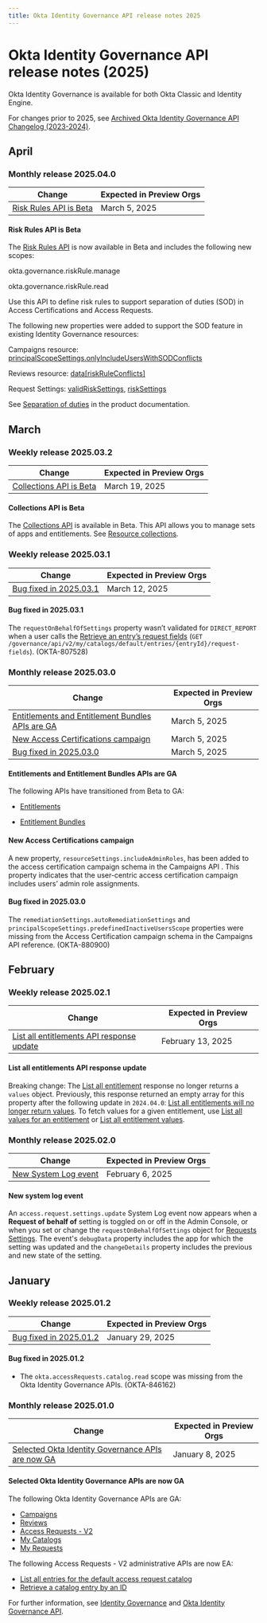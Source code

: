 ```yaml
---
title: Okta Identity Governance API release notes 2025
---
```


# Okta Identity Governance API release notes (2025)

Okta Identity Governance is available for both Okta Classic and Identity Engine.

For changes prior to 2025, see [Archived Okta Identity Governance API Changelog (2023-2024)](/docs/release-notes/oig-changelog/).

## April

### Monthly release 2025.04.0

| Change | Expected in Preview Orgs |
|--------|--------------------------|
| [Risk Rules API is Beta](#risk-rules-api-is-beta) | March 5, 2025 |

#### Risk Rules API is Beta

<ApiLifecycle access="beta" />

The [Risk Rules API](https://developer.okta.com/docs/api/iga/openapi/governance.api/tag/Risk-Rules/) is now available in Beta and includes the following new scopes:

okta.governance.riskRule.manage

okta.governance.riskRule.read

Use this API to define risk rules to support separation of duties (SOD) in Access Certifications and Access Requests. 

The following new properties were added to support the SOD feature in existing Identity Governance resources:

Campaigns resource: [principalScopeSettings.onlyIncludeUsersWithSODConflicts](https://developer.okta.com/docs/api/iga/openapi/governance.api/tag/Campaigns/#tag/Campaigns/operation/getCampaign!c=200&path=principalScopeSettings/onlyIncludeUsersWithSODConflicts&t=response )

Reviews resource: [data[riskRuleConflicts]](https://developer.okta.com/docs/api/iga/openapi/governance.api/tag/Reviews/#tag/Reviews/operation/getReview!c=200&path=riskRuleConflicts&t=response)

Request Settings: [validRiskSettings](https://developer.okta.com/docs/api/iga/openapi/governance.requests.admin.v2/tag/Request-Settings/#tag/Request-Settings/operation/getRequestSettingsV2!c=200&path=validRiskSettings&t=response), [riskSettings]( https://developer.okta.com/docs/api/iga/openapi/governance.requests.admin.v2/tag/Request-Settings/#tag/Request-Settings/operation/getRequestSettingsV2!c=200&path=riskSettings&t=response)

See [Separation of duties](https://help.okta.com/okta_help.htm?type=oie&id=separation-of-duties) in the product documentation. <!-- IGA_SEPARATION_OF_DUTIES -->

## March

### Weekly release 2025.03.2

| Change | Expected in Preview Orgs |
|--------|--------------------------|
| [Collections API is Beta](#collections-api-is-beta)| March 19, 2025 |

#### Collections API is Beta

<ApiLifecycle access="beta" />

The [Collections API](https://developer.okta.com/docs/api/iga/openapi/governance.api/tag/Collections/) is available in Beta. This API allows you to manage sets of apps and entitlements. See [Resource collections](https://help.okta.com/okta_help.htm?type=oie&id=csh-rc). <!-- OKTA-856259 -->


### Weekly release 2025.03.1

| Change | Expected in Preview Orgs |
|--------|--------------------------|
| [Bug fixed in 2025.03.1](#bug-fixed-in-2025-03-1)| March 12, 2025 |

#### Bug fixed in 2025.03.1

The `requestOnBehalfOfSettings` property wasn’t validated for `DIRECT_REPORT` when a user calls the [Retrieve an entry’s request fields](https://developer.okta.com/docs/api/iga/openapi/governance.requests.enduser.v2/tag/My-Catalogs/#tag/My-Catalogs/operation/getMyCatalogEntryRequestFieldsV2) (`GET /governance/api/v2/my/catalogs/default/entries/{entryId}/request-fields`). (OKTA-807528)

### Monthly release 2025.03.0

| Change | Expected in Preview Orgs |
|--------|--------------------------|
| [Entitlements and Entitlement Bundles APIs are GA](#entitlements-and-entitlement-bundles-apis-are-ga) | March 5, 2025 |
| [New Access Certifications campaign](#new-access-certifications-campaign) | March 5, 2025 |
| [Bug fixed in 2025.03.0](#bug-fixed-in-2025-03-0) | March 5, 2025 |

#### Entitlements and Entitlement Bundles APIs are GA

The following APIs have transitioned from Beta to GA:

* [Entitlements](https://developer.okta.com/docs/api/iga/openapi/governance.api/tag/Entitlements/)

* [Entitlement Bundles](https://developer.okta.com/docs/api/iga/openapi/governance.api/tag/Entitlement-Bundles/#tag/Entitlement-Bundles)
<!-- OKTA-849932 -->

#### New Access Certifications campaign

A new property, `resourceSettings.includeAdminRoles`, has been added to the access certification campaign schema in the Campaigns API <!--(https://developer.okta.com/docs/api/iga/openapi/governance.api/tag/Campaigns/)-->. This property indicates that the user-centric access certification campaign includes users’ admin role assignments. <!-- OKTA-854037-->

#### Bug fixed in 2025.03.0

The `remediationSettings.autoRemediationSettings` and `principalScopeSettings.predefinedInactiveUsersScope` properties were missing from the Access Certification campaign schema in the Campaigns API reference. (OKTA-880900)

## February

### Weekly release 2025.02.1

| Change | Expected in Preview Orgs |
|--------|--------------------------|
| [List all entitlements API response update](#list-all-entitlements-api-response-update) | February 13, 2025 |

#### List all entitlements API response update

<ApiLifecycle access="beta" />

Breaking change: The [List all entitlement](https://developer.okta.com/docs/api/iga/openapi/governance.api/tag/Entitlements/#tag/Entitlements/operation/listEntitlements) response no longer returns a `values` object. Previously, this response returned an empty array for this property after the following update in `2024.04.0`: [List all entitlements will no longer return values](/docs/release-notes/oig-changelog/#deprecate-list-all-entitlements-will-no-longer-return-values). To fetch values for a given entitlement, use [List all values for an entitlement](https://developer.okta.com/docs/api/iga/openapi/governance.api/tag/Entitlements/#tag/Entitlements/operation/listEntitlementValues) or [List all entitlement values](https://developer.okta.com/docs/api/iga/openapi/governance.api/tag/Entitlements/#tag/Entitlements/operation/listAllEntitlementValues). <!-- OKTA-828247 -->

### Monthly release 2025.02.0

| Change | Expected in Preview Orgs |
|--------|--------------------------|
| [New System Log event](#new-system-log-event) | February 6, 2025 |

#### New system log event

An `access.request.settings.update` System Log event now appears when a **Request of behalf of** setting is toggled on or off in the Admin Console, or when you set or change the `requestOnBehalfOfSettings` object for [Requests Settings](https://developer.okta.com/docs/api/iga/openapi/governance.requests.admin.v2/tag/Request-Settings/#tag/Request-Settings). The event's `debugData` property includes the app for which the setting was updated and the `changeDetails` property includes the previous and new state of the setting. <!--OKTA-857992-->

## January

### Weekly release 2025.01.2

| Change | Expected in Preview Orgs |
|--------|--------------------------|
| [Bug fixed in 2025.01.2](#bug-fixed-in-2025-01-2) | January 29, 2025 |

#### Bug fixed in 2025.01.2

* The `okta.accessRequests.catalog.read` scope was missing from the Okta Identity Governance APIs. (OKTA-846162) <!-- To be moved to IGA RN -->

### Monthly release 2025.01.0

| Change | Expected in Preview Orgs |
|--------|--------------------------|
| [Selected Okta Identity Governance APIs are now GA](#selected-okta-identity-governance-apis-are-now-ga) | January 8, 2025 |

#### Selected Okta Identity Governance APIs are now GA

The following Okta Identity Governance APIs are GA:

* [Campaigns](https://developer.okta.com/docs/api/iga/openapi/governance.api/tag/Campaigns/)
* [Reviews](https://developer.okta.com/docs/api/iga/openapi/governance.api/tag/Reviews/)
* [Access Requests - V2](https://developer.okta.com/docs/api/iga/openapi/governance.requests.admin.v2/tag/Request-Conditions/)
* [My Catalogs](https://developer.okta.com/docs/api/iga/openapi/governance.requests.enduser.v2/tag/My-Catalogs/)
* [My Requests](https://developer.okta.com/docs/api/iga/openapi/governance.requests.enduser.v2/tag/My-Requests/)

The following Access Requests - V2 administrative APIs are now EA:

* [List all entries for the default access request catalog](https://developer.okta.com/docs/api/iga/openapi/governance.requests.admin.v2/tag/Catalogs/#tag/Catalogs/operation/listAllDefaultEntriesV2)
* [Retrieve a catalog entry by an ID](https://developer.okta.com/docs/api/iga/openapi/governance.requests.admin.v2/tag/Catalogs/#tag/Catalogs/operation/getCatalogEntryV2)

For further information, see [Identity Governance](https://help.okta.com/okta_help.htm?type=oie&id=ext-iga) and [Okta Identity Governance API](https://developer.okta.com/docs/api/iga/).<!--OKTA-848466-->
